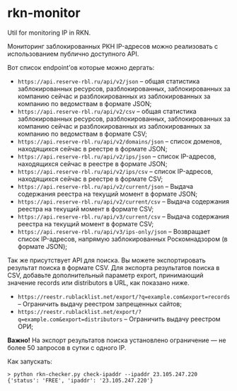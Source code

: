 # rkn-monitor

Util for monitoring IP in RKN.

Мониторинг заблокированных РКН IP-адресов можно реализовать с использованием публично доступного API.

Вот список endpoint’ов которые можно дергать:

- `https://api.reserve-rbl.ru/api/v2/json` – общая статистика заблокированных ресурсов, разблокированных, заблокированных за компанию сейчас и разблокированных из заблокированных за компанию по ведомствам в формате JSON;
- `https://api.reserve-rbl.ru/api/v2/csv` – общая статистика заблокированных ресурсов, разблокированных, заблокированных за компанию сейчас и разблокированных из заблокированных за компанию по ведомствам в формате CSV;
- `https://api.reserve-rbl.ru/api/v2/domains/json` – список доменов, находящихся сейчас в реестре в формате JSON;
- `https://api.reserve-rbl.ru/api/v2/ips/json` – список IP-адресов, находящихся сейчас в реестре в формате JSON;
- `https://api.reserve-rbl.ru/api/v2/ips/csv` – список IP-адресов, находящихся сейчас в реестре в формате CSV;
- `https://api.reserve-rbl.ru/api/v2/current/json` – Выдача содержания реестра на текущий момент в формате JSON;
- `https://api.reserve-rbl.ru/api/v2/current/csv` – Выдача содержания реестра на текущий момент в формате CSV;
- `https://api.reserve-rbl.ru/api/v3/current/csv` – Выдача содержания реестра на текущий момент в формате CSV;
- `https://api.reserve-rbl.ru/api/v3/ips-only/json` – Возвращает список IP-адресов, напрямую заблокированных Роскомнадзором (в формате JSON);

Так же присутствует API для поиска. Вы можете экспортировать результат поиска в формате CSV. Для экспорта результатов поиска в CSV, добавьте дополнительный параметр export, принимающий значение records или distributors в URL, как показано ниже.

- `https://reestr.rublacklist.net/export/?q=example.com&export=records` – Ограничить выдачу реестром запрещенных сайтов;
- `https://reestr.rublacklist.net/export/?q=example.com&export=distributors` – Ограничить выдачу реестром ОРИ;

**Важно!** На экспорт результатов поиска установлено ограничение — не более 50 запросов в сутки с одного IP.

Как запускать:

```shell
> python rkn-checker.py check-ipaddr --ipaddr 23.105.247.220
{'status': 'FREE', 'ipaddr': '23.105.247.220'}
```
